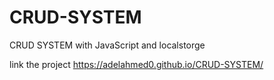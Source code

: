 # CRUD-SYSTEM
CRUD SYSTEM with JavaScript and localstorge

link the project 
https://adelahmed0.github.io/CRUD-SYSTEM/
